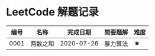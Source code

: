 LeetCode 解题记录
=================

| 编号 | 名称                       | 完成日期   | 简要题解                                              | 难度 |
| ---- | -------------------------- | ---------- | ----------------------------------------------------- | ---- |
| 0001 | 两数之和                   | 2020-07-26 | 暴力算法                                              | ★    |